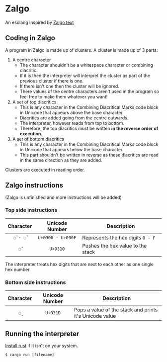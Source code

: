 # Zalgo

An esolang inspired by [Zalgo text](https://en.wikipedia.org/wiki/Zalgo_text)

## Coding in Zalgo

A program in Zalgo is made up of clusters. A cluster is made up of 3 parts:

1. A centre character
	+ The character shouldn't be a whitespace character or combining diacritic.
	+ If it is then the interpreter will interpret the cluster as part of the previous cluster if there is one.
	+ If there isn't one then the cluster will be ignored.
	+ There values of the centre characters aren't used in the program so feel free to make them whatever you want!
2. A set of top diacritics
	+ This is any character in the Combining Diacritical Marks code block in Unicode that appears above the base character.
	+ Diacritics are added going from the centre outwards.
	+ The interpreter, however reads from top to bottom.
	+ Therefore, the top diacritics must be written **in the reverse order of execution**.
3. A set of bottom diacritics
	+ This is any character in the Combining Diacritical Marks code block in Unicode that appears below the base character.
	+ This part shouldn't be written in reverse as these diacritics are read in the same direction as they are added.

Clusters are executed in reading order.

## Zalgo instructions

(Zalgo is unfinished and more instructions will be added)

### Top side instructions

| Character | Unicode Number    | Description                       |
|:---------:|:-----------------:|-----------------------------------|
| `◌̀ - ◌̏`   | `U+0300 - U+030F` | Represents the hex digits `0 - F` |
| `◌̐`       | `U+0310`          | Pushes the hex value to the stack |

The interpreter treats hex digits that are next to each other as one single hex number.

### Bottom side instructions

| Character | Unicode Number    | Description                                             |
|:---------:|:-----------------:|---------------------------------------------------------|
| `◌̝`       | `U+031D`          | Pops a value of the stack and prints it's Unicode value |

## Running the interpreter

[Install rust](https://www.rust-lang.org/tools/install) if it isn't on your system.

```console
$ cargo run [filename]
```
